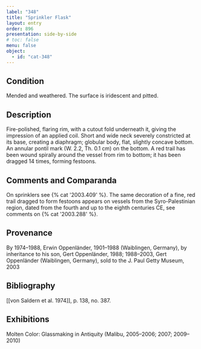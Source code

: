 ```yaml
---
label: "348"
title: "Sprinkler Flask"
layout: entry
order: 896
presentation: side-by-side
# toc: false
menu: false
object:
  - id: "cat-348"
---
```


## Condition

Mended and weathered. The surface is iridescent and pitted.

## Description

Fire-polished, flaring rim, with a cutout fold underneath it, giving the impression of an applied coil. Short and wide neck severely constricted at its base, creating a diaphragm; globular body, flat, slightly concave bottom. An annular pontil mark (W. 2.2, Th. 0.1 cm) on the bottom. A red trail has been wound spirally around the vessel from rim to bottom; it has been dragged 14 times, forming festoons.

## Comments and Comparanda

On sprinklers see {% cat '2003.409' %}. The same decoration of a fine, red trail dragged to form festoons appears on vessels from the Syro-Palestinian region, dated from the fourth and up to the eighth centuries CE, see comments on {% cat '2003.288' %}.

## Provenance

By 1974–1988, Erwin Oppenländer, 1901–1988 (Waiblingen, Germany), by inheritance to his son, Gert Oppenländer, 1988; 1988–2003, Gert Oppenländer (Waiblingen, Germany), sold to the J. Paul Getty Museum, 2003

## Bibliography

[[von Saldern et al. 1974]], p. 138, no. 387.

## Exhibitions

Molten Color: Glassmaking in Antiquity (Malibu, 2005–2006; 2007; 2009–2010)